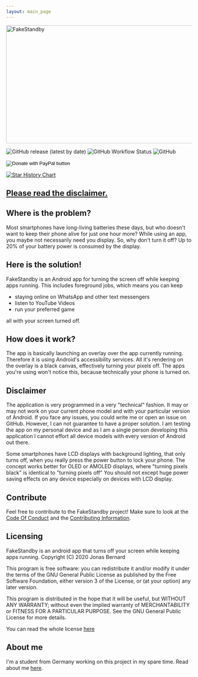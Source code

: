```yaml
---
layout: main_page
---
```




<img src="https://socialify.git.ci/JonasBernard/FakeStandby/image?description=1&font=Bitter&forks=1&issues=1&logo=https%3A%2F%2Fgithub.com%2FJonasBernard%2FFakeStandby%2Fraw%2Fmaster%2Fbranding%2Fapp_icon_round_opaque.svg&owner=1&pattern=Solid&stargazers=1&theme=Light" alt="FakeStandby" width="640" height="320" />


![GitHub release (latest by date)](https://img.shields.io/github/v/release/JonasBernard/FakeStandby)
![GitHub Workflow Status](https://img.shields.io/github/workflow/status/JonasBernard/FakeStandby/Android%20CI)
![GitHub](https://img.shields.io/github/license/JonasBernard/FakeStandby?color=light-green)
<form action="https://www.paypal.com/cgi-bin/webscr" method="post" target="_top">
  <input type="hidden" name="cmd" value="_s-xclick" />
  <input type="hidden" name="hosted_button_id" value="SFPCZ53XCNE2A" />
  <input type="image" src="https://img.shields.io/badge/donate_via-paypal-yellow" border="0" name="submit" title="PayPal - The safer, easier way to pay online!" alt="Donate with PayPal button" />
  <img alt="" border="0" src="https://www.paypal.com/en_DE/i/scr/pixel.gif" width="1" height="1" />
</form>

[![Star History Chart](https://api.star-history.com/svg?repos=JonasBernard/FakeStandby&type=Date)](https://star-history.com/#JonasBernard/FakeStandby&Date)


<div class="alert">
  <h2><a href="#disclaimer">Please read the disclaimer.</a></h2>
</div>


## Where is the problem?

Most smartphones have long-living batteries these days, but who doesn't want to keep their phone alive for just one hour more?
While using an app, you maybe not necessarily need you display. So, why don't turn it off? Up to 20% of your battery power
is consumed by the display.

## Here is the solution!

FakeStandby is an Android app for turning the screen off while keeping apps running. This includes foreground jobs, which means you can
keep

- staying online on WhatsApp and other text messengers
- listen to YouTube Videos
- run your preferred game

all with your screen turned off.

## How does it work?

The app is basically launching an overlay over the app currently running. Therefore it is using Android's accessibility services. All it's rendering
on the overlay is a black canvas, effectively turning your pixels off. The apps you're using won't notice this, because technically your phone is turned on.

## Disclaimer

The application is very programmed in a very "technical" fashion. It may or may not work on your current phone model and with
your particular version of Android. If you face any issues, you could write me or open an issue on GitHub.
However, I can not guarantee to have a proper solution.
I am testing the app on my personal device and as I am a single person developing this application I cannot effort
all device models with every version of Android out there.

Some smartphones have LCD displays with background lighting, that only turns off, when you really press the power button to lock your phone.
The concept works better for OLED or AMOLED displays, where "turning pixels black" is identical to "turning pixels off"
You should not except huge power saving effects on any device especially on devices with LCD display.

## Contribute

Feel free to contribute to the FakeStandby project! Make sure to look at the [Code Of Conduct](conduct) and the [Contributing Information](contribute).

## Licensing

FakeStandby is an android app that turns off your screen while keeping apps running.
Copyright (C) 2020  Jonas Bernard

This program is free software: you can redistribute it and/or modify
it under the terms of the GNU General Public License as published by
the Free Software Foundation, either version 3 of the License, or
(at your option) any later version.

This program is distributed in the hope that it will be useful,
but WITHOUT ANY WARRANTY; without even the implied warranty of
MERCHANTABILITY or FITNESS FOR A PARTICULAR PURPOSE.  See the
GNU General Public License for more details.

You can read the whole license [here](license-text)

## About me

I'm a student from Germany working on this project in
my spare time. Read about me [here](https://jonasbernard.de).
